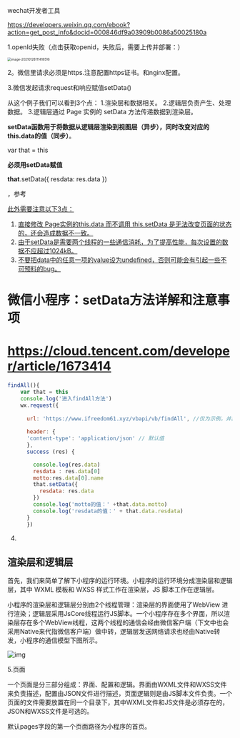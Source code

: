 wechat开发者工具

https://developers.weixin.qq.com/ebook?action=get_post_info&docid=000846df9a03909b0086a50025180a



1.openId失败（点击获取openid，失败后，需要上传并部署：）

<img src="https://i.loli.net/2021/02/04/UE7b814ztZpyTDs.png" alt="image-20210126111418516" style="zoom:50%;" />



2。微信里请求必须是https.注意配置https证书。和nginx配置。



3.微信发起请求request和响应赋值setData()

从这个例子我们可以看到3个点：
1.渲染层和数据相关。
2.逻辑层负责产生、处理数据。
3.逻辑层通过 Page 实例的 setData 方法传递数据到渲染层。

**setData函数用于将数据从逻辑层渲染到视图层（异步），同时改变对应的this.data的值（同步）**。

 var that = this

**必须用setData赋值**

**that**.setData({
          resdata: res.data
        })

，参考

<u>此外需要注意以下3点：</u>

1. <u>直接修改 Page实例的this.data 而不调用 this.setData 是无法改变页面的状态的，还会造成数据不一致。</u>
2. <u>由于setData是需要两个线程的一些通信消耗，为了提高性能，每次设置的数据不应超过1024kB。</u>
3. <u>不要把data中的任意一项的value设为undefined，否则可能会有引起一些不可预料的bug。</u>

# 微信小程序：setData方法详解和注意事项

# https://cloud.tencent.com/developer/article/1673414



```javascript
findAll(){
    var that = this
    console.log('进入findAll方法')
    wx.request({
      
      url: 'https://www.ifreedom61.xyz/vbapi/vb/findAll', //仅为示例，并非真实的接口地址
      
      header: {
      'content-type': 'application/json' // 默认值
      },
      success (res) {

        console.log(res.data)
        resdata : res.data[0]
        motto:res.data[0].name
        that.setData({
          resdata: res.data
        })
        console.log('motto的值：' +that.data.motto) 
        console.log('resdata的值：' + that.data.resdata)
      }
      })
```

4.

## 渲染层和逻辑层

首先，我们来简单了解下小程序的运行环境。小程序的运行环境分成渲染层和逻辑层，其中 WXML 模板和 WXSS 样式工作在渲染层，JS 脚本工作在逻辑层。

小程序的渲染层和逻辑层分别由2个线程管理：渲染层的界面使用了WebView 进行渲染；逻辑层采用JsCore线程运行JS脚本。一个小程序存在多个界面，所以渲染层存在多个WebView线程，这两个线程的通信会经由微信客户端（下文中也会采用Native来代指微信客户端）做中转，逻辑层发送网络请求也经由Native转发，小程序的通信模型下图所示。

![img](https://res.wx.qq.com/wxdoc/dist/assets/img/4-1.ad156d1c.png)

5.页面

一个页面是分三部分组成：界面、配置和逻辑。界面由WXML文件和WXSS文件来负责描述，配置由JSON文件进行描述，页面逻辑则是由JS脚本文件负责。一个页面的文件需要放置在同一个目录下，其中WXML文件和JS文件是必须存在的，JSON和WXSS文件是可选的。

默认pages字段的第一个页面路径为小程序的首页。

